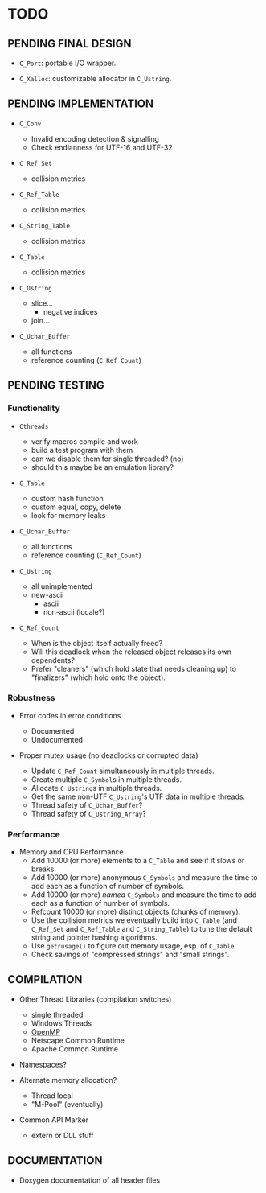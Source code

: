 # TODO

## PENDING FINAL DESIGN

- `C_Port`: portable I/O wrapper.

- `C_Xalloc`: customizable allocator in `C_Ustring`.

## PENDING IMPLEMENTATION

- `C_Conv`
  - Invalid encoding detection & signalling
  - Check endianness for UTF-16 and UTF-32

- `C_Ref_Set`
   - collision metrics

- `C_Ref_Table`
   - collision metrics

- `C_String_Table`
   - collision metrics

- `C_Table`
   - collision metrics

- `C_Ustring`
   - slice...
        - negative indices
   - join...

- `C_Uchar_Buffer`
   - all functions
   - reference counting (`C_Ref_Count`)

## PENDING TESTING

### Functionality

- `Cthreads`
   - verify macros compile and work
   - build a test program with them
   - can we disable them for single threaded? (no)
   - should this maybe be an emulation library?

- `C_Table`
   - custom hash function
   - custom equal, copy, delete
   - look for memory leaks

- `C_Uchar_Buffer`
   - all functions
   - reference counting (`C_Ref_Count`)

- `C_Ustring`
   - all unimplemented
   - new-ascii 
        - ascii
        - non-ascii (locale?)

- `C_Ref_Count`
   - When is the object itself actually freed?
   - Will this deadlock when the released object releases its
     own dependents?
   - Prefer "cleaners" (which hold state that needs cleaning up)
     to "finalizers" (which hold onto the object).

### Robustness

- Error codes in error conditions
  - Documented
  - Undocumented

- Proper mutex usage (no deadlocks or corrupted data)
  - Update `C_Ref_Count` simultaneously in multiple threads.
  - Create multiple `C_Symbol`s in multiple threads.
  - Allocate `C_Ustring`s in multiple threads.
  - Get the same non-UTF `C_Ustring`'s UTF data in multiple threads.
  - Thread safety of `C_Uchar_Buffer`?
  - Thread safety of `C_Ustring_Array`?

### Performance

- Memory and CPU Performance
  - Add 10000 (or more) elements to a `C_Table` and see if it slows or breaks.
  - Add 10000 (or more) anonymous `C_Symbols` and measure the time to add
    each as a function of number of symbols.
  - Add 10000 (or more) *named* `C_Symbols` and measure the time to add
    each as a function of number of symbols.
  - Refcount 10000 (or more) distinct objects (chunks of memory).
  - Use the collision metrics we eventually build into `C_Table`
    (and `C_Ref_Set` and `C_Ref_Table` and `C_String_Table`)
    to tune the default string and pointer hashing algorithms.
  - Use `getrusage()` to figure out memory usage, esp. of `C_Table`.
  - Check savings of "compressed strings" and "small strings".

## COMPILATION

- Other Thread Libraries (compilation switches)
  - single threaded
  - Windows Threads
  - [OpenMP](https://www.openmp.org/)
  - Netscape Common Runtime
  - Apache Common Runtime

- Namespaces?

- Alternate memory allocation?
  - Thread local
  - "M-Pool" (eventually)

- Common API Marker
  - extern or DLL stuff

## DOCUMENTATION

- Doxygen documentation of all header files

